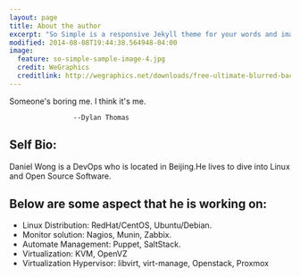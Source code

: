 ```yaml
---
layout: page
title: About the author
excerpt: "So Simple is a responsive Jekyll theme for your words and images."
modified: 2014-08-08T19:44:38.564948-04:00
image:
  feature: so-simple-sample-image-4.jpg
  credit: WeGraphics
  creditlink: http://wegraphics.net/downloads/free-ultimate-blurred-background-pack/
---
```


Someone's boring me. I think it's me.

                    --Dylan Thomas

## Self Bio:

Daniel Wong is a DevOps who is located in Beijing.He lives to dive into Linux and Open Source Software. 

## Below are some aspect that he is working on:

* Linux Distribution: RedHat/CentOS, Ubuntu/Debian.
* Monitor solution: Nagios, Munin, Zabbix.
* Automate Management: Puppet, SaltStack.
* Virtualization: KVM, OpenVZ
* Virtualization Hypervisor: libvirt, virt-manage, Openstack, Proxmox



[^1]: Example: *domain.com/category-name/post-title*
